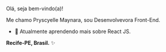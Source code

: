 Olá, seja bem-vindo(a)!

 Me chamo Pryscyelle Maynara, sou Desenvolvevora Front-End.
 - 🌱 Atualmente aprendendo mais sobre React JS. 
   
 **Recife-PE, Brasil.** ✨

